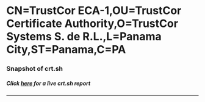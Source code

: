 # CN=TrustCor ECA-1,OU=TrustCor Certificate Authority,O=TrustCor Systems S. de R.L.,L=Panama City,ST=Panama,C=PA
### Snapshot of crt.sh
##### Click [here](https://crt.sh/?q=Serial_00F07F8D0460C8FF10) for a live crt.sh report

---
